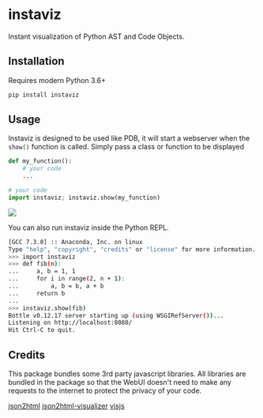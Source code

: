 # instaviz
Instant visualization of Python AST and Code Objects.

## Installation

Requires modern Python 3.6+

```bash
pip install instaviz
```

## Usage

Instaviz is designed to be used like PDB, it will start a webserver when the `show()` function is called. Simply pass a class or function to be displayed

```python
def my_function():
    # your code
    ...

# your code
import instaviz; instaviz.show(my_function)

```

![](screenshot.png)

You can also run instaviz inside the Python REPL.

```bash
[GCC 7.3.0] :: Anaconda, Inc. on linux
Type "help", "copyright", "credits" or "license" for more information.
>>> import instaviz
>>> def fib(n):
...     a, b = 1, 1
...     for i in range(2, n + 1):
...         a, b = b, a + b
...     return b
... 
>>> instaviz.show(fib)
Bottle v0.12.17 server starting up (using WSGIRefServer())...
Listening on http://localhost:8080/
Hit Ctrl-C to quit.

```

## Credits

This package bundles some 3rd party javascript libraries. All libraries are bundled in the package so that the WebUI doesn't need to make any requests to the internet to protect the privacy of your code.

[json2html](https://json2html.com/)
[json2html-visualizer](http://visualizer.json2html.com/)
[visjs](http://visjs.org/)
